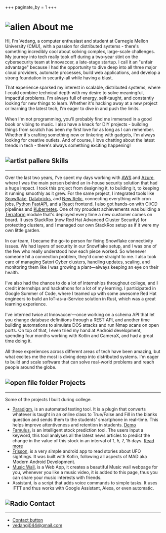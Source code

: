 +++
paginate_by = 1
+++

# ![alien](https://github.githubassets.com/images/icons/emoji/unicode/1f47d.png) About me

Hi, I'm Vedang, a computer enthusiast and student at Carnegie Mellon University (CMU), with a passion for distributed systems - there's something incredibly cool about solving complex, large-scale challenges. My journey into tech really took off during a two-year stint on the cybersecurity team at Innovaccer, a late-stage startup. I call it an "unfair advantage" because I had the opportunity to dive deep into all three major cloud providers, automate processes, build web applications, and develop a strong foundation in security-all while having a blast.

That experience sparked my interest in scalable, distributed systems, where I could combine technical depth with my desire to solve meaningful, impactful problems. I'm always full of energy, self-taught, and constantly looking for new things to learn. Whether it's hacking away at a new project or learning the latest tech, I'm eager to dive in and push the limits.
<br/>
<br/>
When I'm not programming, you'll probably find me immersed in a good book or vibing to music. I also have a knack for DIY projects - building things from scratch has been my first love for as long as I can remember. Whether it's crafting something new or tinkering with gadgets, I'm always looking for creative outlets. And of course, I love chatting about the latest trends in tech - there's always something exciting happening!

## ![artist pallere](https://github.githubassets.com/images/icons/emoji/unicode/1f3a8.png) Skills
<hr/>

Over the last two years, I've spent my days working with <u>AWS</u> and <u>Azure</u>, where I was the main person behind an in-house security solution that had a huge impact. I took this project from designing it, to building it, to keeping it running smoothly as it grew. For the same project, I integrated tools like <u>Snowflake</u>, <u>Databricks</u>, and <u>New Relic</u>, connecting everything with cron jobs, <u>Python FastAPI</u>, and a <u>React</u> frontend. I also got hands-on with CI/CD pipelines and <u>Kubernetes</u>. One of my proudest achievements was building a <u>Terraform</u> module that's deployed every time a new customer comes on board. It uses StackRox (now Red Hat Advanced Cluster Security) for protecting clusters, and I managed our own StackRox setup as if it were my own little garden.
<br/>
<br/>
In our team, I became the go-to person for fixing Snowflake connectivity issues. We had layers of security in our Snowflake setup, and I was one of the few who really understood how each piece worked. So whenever someone hit a connection problem, they'd come straight to me. I also took care of managing Satori Cyber clusters, handling updates, scaling, and monitoring them like I was growing a plant—always keeping an eye on their health.
<br/>
<br/>
I've also had the chance to do a lot of internships throughout college, and I credit internships and hackathons for a lot of my learning. I participated in Google Summer of Code, where I teamed up with some awesome Red Hat engineers to build an IoT-as-a-Service solution in Rust, which was a great learning experience.
<br/>
<br/>
I've interned twice at Innovaccer—once working on a schema API that let you change database definitions through a REST API, and another time building automations to simulate DOS attacks and run Nmap scans on open ports. On top of that, I even tried my hand at Android development, spending four months working with Kotlin and CameraX, and had a great time doing it.
<br/>
<br/>
All these experiences across different areas of tech have been amazing, but what excites me the most is diving deep into distributed systems. I'm eager to build and scale software that can solve real-world problems and reach people around the globe.

## ![open file folder](https://github.githubassets.com/images/icons/emoji/unicode/1f4c2.png) Projects
<hr/>
Some of the projects I built during college.

- [Paradigm](https://github.com/Paradigm-shift-AI), is an automated testing tool. It is a plugin that converts whatever is taught in an online class to True/False and Fill in the blanks question and sends them to the students' smartphone in real-time. This helps improve attentiveness and retention in students. [Demo](https://www.youtube.com/watch?v=ceVBPfb-jlc)
- [Famulus](https://github.com/vedangj044/News_stock_prediction), is an intelligent stock prediction tool. The users input a keyword, this tool analyses all the latest news articles to predict the change in the value of this stock in an interval of 1, 5, 7, 15 days. [Read more](https://vedangj044.github.io/blog/famulus/)
- [Frisson](https://github.com/vedangj044/Frisson), is a very simple android app to read stories about UFO sightings. It was built with Kotlin, following all aspects of MAD aka Modern Android Development.
- [Music Wall](https://github.com/vedangj044/MusicWallProject), is a Web App, it creates a beautiful Music wall webpage for you, whenever you like a music video, it is added to this page, thus you can share your music interests with friends.
- Assistant, is a script that adds voice commands to simple tasks. It uses IFTT and thus works with Google Assistant, Alexa, or even automatic.

## ![Radio](https://github.githubassets.com/images/icons/emoji/unicode/1f4fb.png) Contact
<hr/>

- [Contact button](/#contact)
- [vedangj044@gmail.com](mailto:vedangj044@gmail.com)
